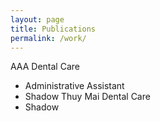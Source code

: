 ```yaml
---
layout: page
title: Publications
permalink: /work/
---
```


AAA Dental Care
- Administrative Assistant
- Shadow
Thuy Mai Dental Care
- Shadow
